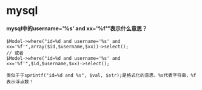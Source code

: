 # mysql

#### mysql中的username='%s' and xx='%f'"表示什么意思？

    $Model->where("id=%d and username='%s' and xx='%f'",array($id,$username,$xx))->select();
    // 或者
    $Model->where("id=%d and username='%s' and xx='%f'",$id,$username,$xx)->select();
   
    类似于于sprintf("id=%d and %s", $val, $str);是格式化的意思，%s代表字符串，%f表示浮点数！

